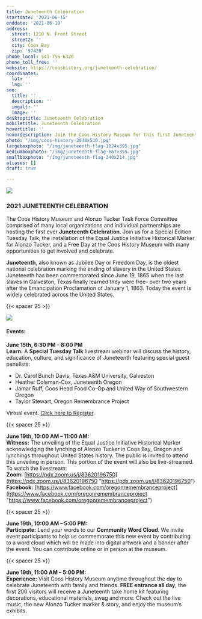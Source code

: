 ```yaml
---
title: Juneteenth Celebration
startdate: '2021-06-15'
enddate: '2021-06-19'
address:
  street: 1210 N. Front Street
  street2: ''
  city: Coos Bay
  zip: '97420'
phone_local: 541-756-6320
phone_toll_free: ''
website: https://cooshistory.org/juneteenth-celebration/
coordinates:
  lat: ''
  lng: ''
seo:
  title: ''
  description: ''
  imgalt: ''
  image: ''
desktoptitle: Juneteenth Celebration
mobiletitle: Juneteenth Celebration
hovertitle: ''
hoverdescription: Join the Coos History Museum for this first Juneteenth Celebration.
photo: "/img/coos-history-2048x530.jpg"
largeboxphoto: "/img/juneteenth-flag-1024x395.jpg"
mediumboxphoto: "/img/juneteenth-flag-667x355.jpg"
smallboxphoto: "/img/juneteenth-flag-340x214.jpg"
aliases: []
draft: true

---
```

![](/img/juneteenth-logo-cropped-sm.jpg)

### 2021 JUNETEENTH CELEBRATION

The Coos History Museum and Alonzo Tucker Task Force Committee comprised of many local organizations and individual partnerships are hosting the first ever **Juneteenth Celebration**. Join us for a Special Edition Tuesday Talk, the installation of the Equal Justice Initiative Historical Marker for Alonzo Tucker, and a Free Day at the Coos History Museum with many opportunities to get involved and celebrate.

**Juneteenth**, also known as Jubilee Day or Freedom Day, is the oldest national celebration marking the ending of slavery in the United States. Juneteenth has been commemorated since June 19, 1865 when the last slaves in Galveston, Texas finally learned they were free- over two years after the Emancipation Proclamation of January 1, 1863. Today the event is widely celebrated across the United States.

{{< spacer 25 >}}

![](/img/juneteenth-flag.jpeg)

#### **Events:**

**June 15th, 6:30 PM – 8:00 PM  
Learn:** A **Special Tuesday Talk** livestream webinar will discuss the history, education, culture, and significance of Juneteenth featuring special guest panelists:

* Dr. Carol Bunch Davis, Texas A&M University, Galveston
* Heather Coleman-Cox, Juneteenth Oregon
* Jamar Ruff, Coos Head Food Co-Op and United Way of Southwestern Oregon
* Taylor Stewart, Oregon Remembrance Project

Virtual event. [Click here to Register](https://cooshistory.org/events/special-edition-tuesday-talk-juneteenth/).

{{< spacer 25 >}}

**June 19th, 10:00 AM – 11:00 AM:**  
**Witness:** The unveiling of the Equal Justice Initiative Historical Marker acknowledging the lynching of Alonzo Tucker in Coos Bay, Oregon and lynchings throughout United States history. The public is invited to attend this unveiling in person. This portion of the event will also be live-streamed. To watch the livestream:   
**Zoom:** [https://pdx.zoom.us/j/83620196750](https://pdx.zoom.us/j/83620196750 "https://pdx.zoom.us/j/83620196750")  
**Facebook:** [https://www.facebook.com/oregonremembranceproject](https://www.facebook.com/oregonremembranceproject "https://www.facebook.com/oregonremembranceproject")

{{< spacer 25 >}}

**June 19th, 10:00 AM – 5:00 PM:**  
**Participate:** Lend your words to our **Community Word Cloud**. We invite event participants to help us commemorate this new event by contributing to a word cloud which will be made into digital artwork and a banner after the event. You can contribute online or in person at the museum.

{{< spacer 25 >}}

**June 19th, 11:00 AM – 5:00 PM:**  
**Experience:** Visit Coos History Museum anytime throughout the day to celebrate Juneteenth with family and friends. **FREE entrance all day**, the first 200 visitors will receive a Juneteenth take home kit featuring decorations, educational materials, swag and more. Check out the live music, the new Alonzo Tucker marker & story, and enjoy the museum’s exhibits.